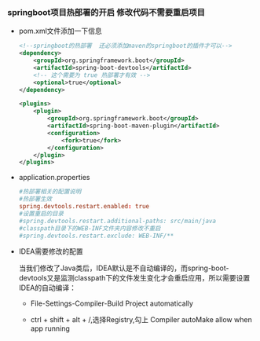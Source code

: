 ### springboot项目热部署的开启 修改代码不需要重启项目

- pom.xml文件添加一下信息

    ```xml
    <!--springboot的热部署  还必须添加maven的springboot的插件才可以-->
    <dependency>
        <groupId>org.springframework.boot</groupId>
        <artifactId>spring-boot-devtools</artifactId>
        <!-- 这个需要为 true 热部署才有效 -->
        <optional>true</optional>
    </dependency>

    <plugins>
        <plugin>
            <groupId>org.springframework.boot</groupId>
            <artifactId>spring-boot-maven-plugin</artifactId>
            <configuration>
                <fork>true</fork>
            </configuration>
        </plugin>
    </plugins>
    ```

- application.properties

    ```conf
    #热部署相关的配置说明
    #热部署生效
    spring.devtools.restart.enabled: true
    #设置重启的目录
    #spring.devtools.restart.additional-paths: src/main/java
    #classpath目录下的WEB-INF文件夹内容修改不重启
    #spring.devtools.restart.exclude: WEB-INF/**
    ```

- IDEA需要修改的配置
    
     当我们修改了Java类后，IDEA默认是不自动编译的，而spring-boot-devtools又是监测classpath下的文件发生变化才会重启应用，所以需要设置IDEA的自动编译：

    - File-Settings-Compiler-Build Project automatically

    - ctrl + shift + alt + /,选择Registry,勾上 Compiler autoMake allow when app running